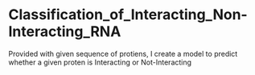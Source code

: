 # Classification_of_Interacting_Non-Interacting_RNA
Provided with given sequence of protiens, I create a model to predict whether a given proten is Interacting or Not-Interacting
